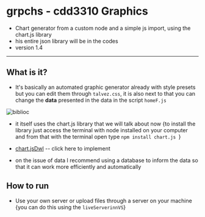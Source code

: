# grpchs - cdd3310 Graphics

 - Chart generator from a custom node and a simple js import, using the chart.js library
 - his entire json library will be in the codes
 - version 1.4
 - ---------
## What is it?
 - It's basically an automated graphic generator already with style presets but you can edit them through `talvez.css`, it is also next to that you can change the **data** presented in the data in the script `homeF.js`
 
![biblioc](https://user-images.githubusercontent.com/87165376/212501358-f46dcec9-1e3c-4ba9-9e57-fff3e6f30cc6.png)

 - it itself uses the chart.js library that we will talk about now {to install the library just access the terminal with node installed on your computer and from that with the terminal open type `npm install chart.js `}
 - [chart.jsDwl](https://cdnjs.com/libraries/Chart.js "chart.js")  -- click here to implement

- on the issue of data I recommend using a database to inform the data so that it can work more efficiently and automatically

## How to run
 

 - Use your own server or upload files through a server on your machine {you can do this using the `liveServerinnVS`}

 

